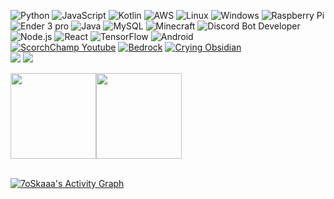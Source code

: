 ![Python](https://img.shields.io/badge/-Python-000?&logo=Python&style=for-the-badge)
![JavaScript](https://img.shields.io/badge/-JavaScript-000?&logo=JavaScript&style=for-the-badge)
![Kotlin](https://img.shields.io/badge/-Kotlin-000?&logo=Kotlin&style=for-the-badge)
![AWS](https://img.shields.io/badge/-AWS-000?&logo=Amazon-AWS&logoColor=F90&style=for-the-badge)
![Linux](https://img.shields.io/badge/-Linux-000?&logo=Linux&style=for-the-badge)
![Windows](https://img.shields.io/badge/-Windows-000?&logo=windows&style=for-the-badge)
![Raspberry Pi](https://img.shields.io/badge/-Raspberry%20Pi-000?&logo=raspberrypi&style=for-the-badge)
![Ender 3 pro](https://img.shields.io/badge/-Ender%203%20Pro-000?&logo=Ender3Pro&style=for-the-badge)
![Java](https://img.shields.io/badge/-Java-000?&logo=Java&style=for-the-badge)
![MySQL](https://img.shields.io/badge/-MySQL-000?&logo=MySQL&style=for-the-badge)
![Minecraft](https://img.shields.io/badge/-Minecraft-000?&logo=Minecraft&style=for-the-badge)
![Discord Bot Developer](https://img.shields.io/badge/-Discord%20Bot%20Developer-000?&logo=Discord&style=for-the-badge)
![Node.js](https://img.shields.io/badge/-Node.js-000?&logo=node.js&style=for-the-badge)
![React](https://img.shields.io/badge/-React-000?&logo=React&style=for-the-badge)
![TensorFlow](https://img.shields.io/badge/-TensorFlow-000?&logo=TensorFlow&style=for-the-badge)
![Android](https://img.shields.io/badge/-ADB-000?&logo=Android&style=for-the-badge)
<br>
<a href="https://socialblade.com/youtube/c/scorchchamp2">![ScorchChamp Youtube](https://img.shields.io/badge/-Dutch%20Top%2023%20Youtuber-000?&logo=Youtube&style=flat-square)</a>
<a href="https://www.youtube.com/channel/UC37Fy80jwUvBQVDya-xcNZQ">![Bedrock](https://img.shields.io/badge/-Bedrock%20(automated%20channel)-000?&logo=Youtube&style=flat-square)</a>
<a href="https://www.youtube.com/channel/UCBTGa6dpn4KCFcjzPo2HiUg">![Crying Obsidian](https://img.shields.io/badge/-Crying%20Obsidian%20(automated%20channel)-000?&logo=Youtube&style=flat-square)</a>
<br>
<a href="https://www.youtube.com/channel/UC37Fy80jwUvBQVDya-xcNZQ">![](https://img.shields.io/youtube/channel/views/UC37Fy80jwUvBQVDya-xcNZQ?style=for-the-badge)</a>
<a href="https://www.youtube.com/channel/UCBTGa6dpn4KCFcjzPo2HiUg">![](https://img.shields.io/youtube/channel/views/UCBTGa6dpn4KCFcjzPo2HiUg?style=for-the-badge)</a>


<a href="https://scorchchamp.com/"><img height="137px" src="https://github-readme-stats.vercel.app/api?username=scorchchamp&hide_title=true&hide_border=true&show_icons=true&include_all_commits=true&count_private=true&line_height=21&text_color=000&icon_color=000&bg_color=0,ea6161,ffc64d,fffc4d,52fa5a&theme=graywhite" /><!-- wi*quL3fcV --><img height="137px" src="https://github-readme-stats.vercel.app/api/top-langs/?username=scorchchamp&hide_title=true&hide_border=true&layout=compact&langs_count=15&text_color=000&icon_color=fff&bg_color=0,52fa5a,4dfcff,c64dff&theme=graywhite" /></a>

  <br/>
   <a href="https://github.com/ScorchChamp"><img alt="7oSkaaa's Activity Graph" src="https://activity-graph.herokuapp.com/graph?username=ScorchChamp&custom_title=ScorchChamp's%20Contribution%20Graph&theme=react-dark" /></a>
  <br/>
